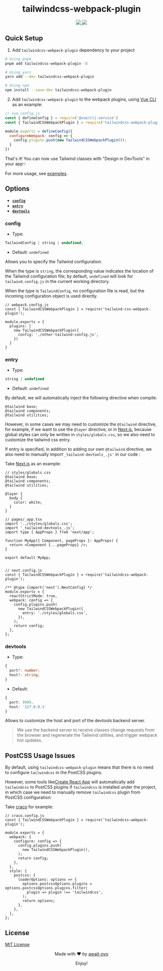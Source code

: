 
<h1 align='center'>tailwindcss-webpack-plugin</h1>

<p align='center'>
<a href='https://www.npmjs.com/package/tailwindcss-webpack-plugin'>
<img src='https://img.shields.io/npm/v/tailwindcss-webpack-plugin/latest.svg'>
</a>
<a href='https://npmjs.com/package/tailwindcss-webpack-plugin'>
<img src='https://img.shields.io/npm/l/tailwindcss-webpack-plugin' >
</a>

## Quick Setup

1. Add `tailwindcss-webpack-plugin` dependency to your project

```bash
# Using pnpm
pnpm add tailwindcss-webpack-plugin -D

# Using yarn
yarn add --dev tailwindcss-webpack-plugin

# Using npm
npm install --save-dev tailwindcss-webpack-plugin

```

2. Add `tailwindcss-webpack-plugin` to the webpack plugins, using [Vue CLI](https://cli.vuejs.org/index.html) as an example:

```js
// vue.config.js
const { defineConfig } = require('@vue/cli-service')
const { TailwindCSSWebpackPlugin } = require('tailwindcss-webpack-plugin')

module.exports = defineConfig({
  configureWebpack: config => {
    config.plugins.push(new TailwindCSSWebpackPlugin());
  }
})

```

That's it! You can now use Tailwind classes with "Design in DevTools" in your app✨

For more usage, see [examples](./examples/).



## Options

- **[`config`](#config)**
- **[`entry`](#entry)**
- **[`devtools`](#devtools)**


### config

* Type:

```ts
TailwindConfig | string | undefined;
```

* Default: `undefined`


Allows you to specify the Tailwind configuration.

When the type is `string`, the corresponding value indicates the location of the Tailwind configuration file; by default, `undefined` will look for `tailwind.config.js` in the current working directory.

When the type is `TailwindConfig`, no configuration file is read, but the incoming configuration object is used directly.


```
// webpack.config.js
const { TailwindCSSWebpackPlugin } = require('tailwind-css-webpack-plugin');

module.exports = {
  plugins: [
    new TailwindCSSWebpackPlugin({
      config: './other-tailwind-config.js',
    })
  ]
}

```

### entry

* Type:

```ts
string | undefined
```

* Default: `undefined`

By default, we will automatically inject the following directive when compile:

```
@tailwind base;
@tailwind components;
@tailwind utilities;
```

However, in some cases we may need to customize the `@tailwind` directive, for example, if we want to use the `@layer` directive, or in [Next.js](https://nextjs.org/), because global styles can only be written in `styles/globals.css`, so we also need to customize the tailwind css entry.

If entry is specified, in addition to adding our own `@tailwind` directive, we also need to manually import `_tailwind-devtools_.js'` in our code :

Take [Next.js](https://nextjs.org/) as an example:

```
// styles/globals.css
@tailwind base;
@tailwind components;
@tailwind utilities;

@layer {
  body {
    color: white;
  }
}

// pages/_app.tsx
import '../styles/globals.css';
import '_tailwind-devtools_.js';
import type { AppProps } from 'next/app';

function MyApp({ Component, pageProps }: AppProps) {
  return <Component {...pageProps} />;
}

export default MyApp;


// next.config.js
const { TailwindCSSWebpackPlugin } = require('tailwindcss-webpack-plugin');

/** @type {import('next').NextConfig} */
module.exports = {
  reactStrictMode: true,
  webpack: config => {
    config.plugins.push(
      new TailwindCSSWebpackPlugin({
        entry: './styles/globals.css',
      }),
    );
    return config;
  },
};

```


### devtools

* Type:

```ts
{
  port?: number;
  host?: string;
}
```

* Default:

```ts
{
  port: 9999,
  host: '127.0.0.1'
}
```

Allows to customize the host and port of the devtools backend server.

> We use the backend server to receive classes change requests from the browser and regenerate the Tailwind utilities, and trigger webpack hot updates.


## PostCSS Usage Issues

By default, using `tailwindcss-webpack-plugin` means that there is no need to configure `tailwindcss` in the PostCSS plugins.

However, some tools like[Create React App](https://create-react-app.dev/) will automatically add `tailwindcss` to PostCSS plugins if `tailwindcss` is installed under the project, in which case we need to manually remove `tailwindcss` plugin from PostCSS configuration:

Take [craco](https://github.com/gsoft-inc/craco) for example:

```
// craco.config.js
const { TailwindCSSWebpackPlugin } = require('tailwindcss-webpack-plugin');

module.exports = {
  webpack: {
    configure: config => {
      config.plugins.push(
        new TailwindCSSWebpackPlugin(),
      );
      return config;
    },
  },
  style: {
    postcss: {
      loaderOptions: options => {
        options.postcssOptions.plugins = options.postcssOptions.plugins.filter(
          plugin => plugin !== 'tailwindcss',
        );
        return options;
      },
    },
  },
};

```


## License

[MIT License](./LICENSE)

<p align='center'>
Made with ❤️ by <a href="https://github.com/await-ovo">await-ovo</a>
</p>

<p align='center'>Enjoy!</p>


<!-- Badges -->
[npm-version-src]: https://img.shields.io/npm/v/talwindcss-webpack-plugin/latest.svg
[npm-version-href]: https://npmjs.com/package/tailwindcss-webpack-plugin

[license-src]: https://img.shields.io/npm/l/tailwindcss-webpack-plugin
[license-href]: https://npmjs.com/package/tailwindcss-webpack-plugin

